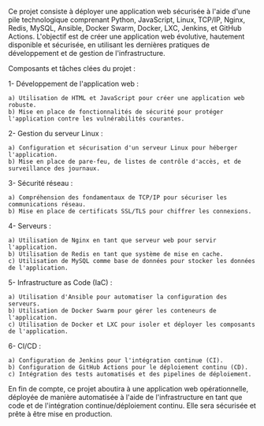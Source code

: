 Ce projet consiste à déployer une application web sécurisée à l'aide d'une pile technologique comprenant Python, JavaScript, Linux, TCP/IP, Nginx, Redis, MySQL, Ansible, Docker Swarm, Docker, LXC, Jenkins, et GitHub Actions. L'objectif est de créer une application web évolutive, hautement disponible et sécurisée, en utilisant les dernières pratiques de développement et de gestion de l'infrastructure.

Composants et tâches clées du projet :

1- Développement de l'application web :

    a) Utilisation de HTML et JavaScript pour créer une application web robuste.
    b) Mise en place de fonctionnalités de sécurité pour protéger l'application contre les vulnérabilités courantes.

2- Gestion du serveur Linux :

    a) Configuration et sécurisation d'un serveur Linux pour héberger l'application.
    b) Mise en place de pare-feu, de listes de contrôle d'accès, et de surveillance des journaux.

3- Sécurité réseau :

    a) Compréhension des fondamentaux de TCP/IP pour sécuriser les communications réseau.
    b) Mise en place de certificats SSL/TLS pour chiffrer les connexions.

4- Serveurs :

    a) Utilisation de Nginx en tant que serveur web pour servir l'application.
    b) Utilisation de Redis en tant que système de mise en cache.
    c) Utilisation de MySQL comme base de données pour stocker les données de l'application.

5- Infrastructure as Code (IaC) :

    a) Utilisation d'Ansible pour automatiser la configuration des serveurs.
    b) Utilisation de Docker Swarm pour gérer les conteneurs de l'application.
    c) Utilisation de Docker et LXC pour isoler et déployer les composants de l'application.

6- CI/CD :

    a) Configuration de Jenkins pour l'intégration continue (CI).
    b) Configuration de GitHub Actions pour le déploiement continu (CD).
    c) Intégration des tests automatisés et des pipelines de déploiement.
    
En fin de compte, ce projet aboutira à une application web opérationnelle, déployée de manière automatisée à l'aide de l'infrastructure en tant que code et de l'intégration continue/déploiement continu. Elle sera sécurisée et prête à être mise en production.
